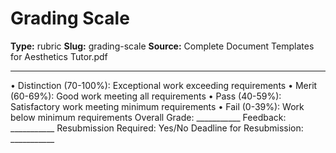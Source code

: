 # Grading Scale

**Type:** rubric
**Slug:** grading-scale
**Source:** Complete Document Templates for Aesthetics Tutor.pdf

---

• Distinction (70-100%): Exceptional work exceeding requirements
• Merit (60-69%): Good work meeting all requirements
• Pass (40-59%): Satisfactory work meeting minimum requirements
• Fail (0-39%): Work below minimum requirements
Overall Grade: ___________ Feedback: ___________ Resubmission Required: Yes/No Deadline for
Resubmission: ___________